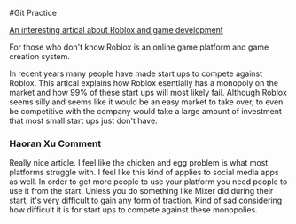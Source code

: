 #Git Practice

[An interesting artical about Roblox and game development](https://www.fortressofdoors.com/so-you-want-to-compete-with-roblox/)

<p> For those who don't know Roblox is an online game platform and game creation system. <br>

In recent years many people have made start ups to compete against Roblox. This artical explains how Roblox esentially 
has a monopoly on the market and how 99% of these start ups will most likely fail. Although Roblox seems silly and seems like 
it would be an easy market to take over, to even be competitive with the company would take a large amount of investment that
most small start ups just don't have. </p>

### Haoran Xu Comment
Really nice article. I feel like the chicken and egg problem is what most platforms struggle with. I feel like this kind of applies to social media apps as well. In order to get more people to use your platform you need people to use it from the start. Unless you do something like Mixer did during their start, it's very difficult to gain any form of traction. Kind of sad considering how difficult it is for start ups to compete against these monopolies. 
